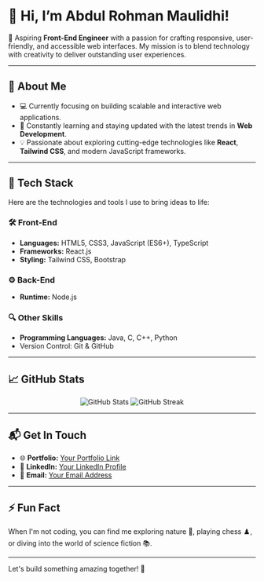 # 👋 Hi, I’m Abdul Rohman Maulidhi!

🚀 Aspiring **Front-End Engineer** with a passion for crafting responsive, user-friendly, and accessible web interfaces. My mission is to blend technology with creativity to deliver outstanding user experiences.

---

## 🌟 About Me

- 💻 Currently focusing on building scalable and interactive web applications.
- 🌱 Constantly learning and staying updated with the latest trends in **Web Development**.
- 💡 Passionate about exploring cutting-edge technologies like **React**, **Tailwind CSS**, and modern JavaScript frameworks.

---

## 🔧 Tech Stack

Here are the technologies and tools I use to bring ideas to life:

### 🛠 Front-End
- **Languages:** HTML5, CSS3, JavaScript (ES6+), TypeScript
- **Frameworks:** React.js
- **Styling:** Tailwind CSS, Bootstrap

### ⚙️ Back-End
- **Runtime:** Node.js

### 🔍 Other Skills
- **Programming Languages:** Java, C, C++, Python
- Version Control: Git & GitHub

---

## 📈 GitHub Stats

<p align="center">
  <img src="https://github-readme-stats.vercel.app/api?username=abdul-rohman-maulidhi&show_icons=true&theme=radical" alt="GitHub Stats" />
  <img src="https://github-readme-streak-stats.herokuapp.com/?user=abdul-rohman-maulidhi&theme=radical" alt="GitHub Streak" />
</p>

---

## 📬 Get In Touch

- 🌐 **Portfolio:** [Your Portfolio Link](https://yourportfolio.com)
- 💼 **LinkedIn:** [Your LinkedIn Profile](https://linkedin.com/in/abdul-rohman-maulidhi)
- 📧 **Email:** [Your Email Address](mailto:your.email@example.com)

---

## ⚡ Fun Fact

When I'm not coding, you can find me exploring nature 🌳, playing chess ♟️, or diving into the world of science fiction 📚.

---

Let's build something amazing together! 🚀
